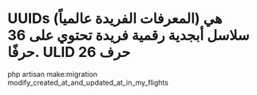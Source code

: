 UUIDs (المعرفات الفريدة عالمياً) هي سلاسل أبجدية رقمية فريدة تحتوي على 36 حرفًا.
ULID 26 حرف
==============

php artisan make:migration modify_created_at_and_updated_at_in_my_flights

